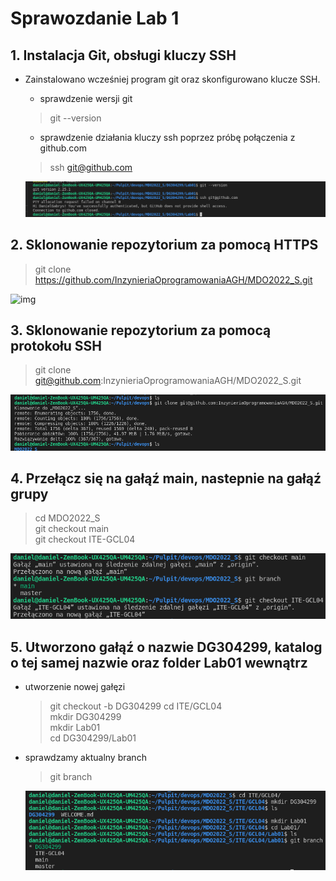 # Sprawozdanie Lab 1

## 1. Instalacja Git, obsługi kluczy SSH
- Zainstalowano wcześniej program git oraz skonfigurowano klucze SSH.
  + sprawdzenie wersji git
  > git --version

  + sprawdzenie działania kluczy ssh poprzez próbę połączenia z github.com
  > ssh git@github.com

  ![img](screen1.png)

## 2. Sklonowanie repozytorium za pomocą HTTPS
  > git clone https://github.com/InzynieriaOprogramowaniaAGH/MDO2022_S.git

  ![img](screen2.png)

## 3. Sklonowanie repozytorium za pomocą protokołu SSH
  > git clone git@github.com:InzynieriaOprogramowaniaAGH/MDO2022_S.git

  ![img](screen3.png)

## 4. Przełącz się na gałąź main, nastepnie na gałąź grupy
> cd MDO2022_S  
> git checkout main  
> git checkout ITE-GCL04 

  ![img](screen4.png)

## 5. Utworzono gałąź o nazwie DG304299, katalog o tej samej nazwie oraz folder Lab01 wewnątrz
- utworzenie nowej gałęzi
  > git checkout -b DG304299 
  > cd ITE/GCL04    
  > mkdir DG304299    
  > mkdir Lab01    
  > cd DG304299/Lab01 

- sprawdzamy aktualny branch

  > git branch


  ![img](screen5.png)

  









  